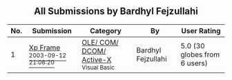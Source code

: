 ﻿<div align="center">

## All Submissions by Bardhyl Fejzullahi

</div>

No.  | Submission | Category | By   | User Rating
---- | ---------- | -------- | ---- | -----------
1 | [Xp Frame<br /><sup>2003-09-12 21:08:20</sup>](https://github.com/Planet-Source-Code/bardhyl-fejzullahi-xp-frame__1-48441) | [OLE/ COM/ DCOM/ Active\-X<br /><sup>Visual Basic</sup>](../ByCategory/ole-com-dcom-active-x__1-29.md) | Bardhyl Fejzullahi | 5.0 (30 globes from 6 users)
